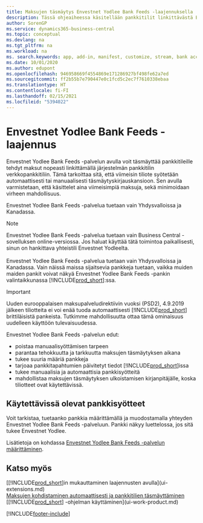 ```yaml
---
title: Maksujen täsmäytys Envestnet Yodlee Bank Feeds -laajennuksella
description: Tässä ohjeaiheessa käsitellään pankkitilit linkittävästä Envestnet Yodlee Bank Feeds -laajennuksesta, joka nopeuttaa maksujen täsmäyttämistä.
author: SorenGP
ms.service: dynamics365-business-central
ms.topic: conceptual
ms.devlang: na
ms.tgt_pltfrm: na
ms.workload: na
ms. search.keywords: app, add-in, manifest, customize, stream, bank account link
ms.date: 10/01/2020
ms.author: edupont
ms.openlocfilehash: 946958669f4554869e171286927bf498fe62a7ed
ms.sourcegitcommit: ff2b55b7e790447e0c1fcd5c2ec7f7610338ebaa
ms.translationtype: HT
ms.contentlocale: fi-FI
ms.lasthandoff: 02/15/2021
ms.locfileid: "5394022"
---
```

# <a name="the-envestnet-yodlee-bank-feeds-extension"></a>Envestnet Yodlee Bank Feeds -laajennus

Envestnet Yodlee Bank Feeds -palvelun avulla voit täsmäyttää pankkitileille tehdyt maksut nopeasti linkittämällä järjestelmän pankkitilin verkkopankkitiliin. Tämä tarkoittaa sitä, että viimeisin tiliote syötetään automaattisesti tai manuaalisesti täsmäytyskirjauskansioon. Sen avulla varmistetaan, että käsittelet aina viimeisimpiä maksuja, sekä minimoidaan virheen mahdollisuus.

Envestnet Yodlee Bank Feeds -palvelua tuetaan vain Yhdysvalloissa ja Kanadassa.

> [!NOTE]
> Envestnet Yodlee Bank Feeds -palvelua tuetaan vain Business Central -sovelluksen online-versiossa. Jos haluat käyttää tätä toimintoa paikallisesti, sinun on hankittava yhteistili Envestnet Yodleelta.<br /><br />
> Envestnet Yodlee Bank Feeds -palvelua tuetaan vain Yhdysvalloissa ja Kanadassa.
> Vain näissä maissa sijaitsevia pankkeja tuetaan, vaikka muiden maiden pankit voivat näkyä Envestnet Yodlee Bank Feeds -pankin valintaikkunassa [!INCLUDE[prod_short](includes/prod_short.md)]:ssa.

> [!IMPORTANT]
> Uuden eurooppalaisen maksupalveludirektiivin vuoksi (PSD2), 4.9.2019 jälkeen tiliotteita ei voi enää tuoda automaattisesti [!INCLUDE[prod_short](includes/prod_short.md)] brittiläisistä pankeista. Tutkimme mahdollisuutta ottaa tämä ominaisuus uudelleen käyttöön tulevaisuudessa.

Envestnet Yodlee Bank Feeds -palvelun edut:

* poistaa manuaalisyöttämisen tarpeen
* parantaa tehokkuutta ja tarkkuutta maksujen täsmäytyksen aikana
* tukee suuria määriä pankkeja
* tarjoaa pankkitapahtumien päivitetyt tiedot [!INCLUDE[prod_short](includes/prod_short.md)]issa
* tukee manuaalisia ja automaattisia pankkisyötteitä
* mahdollistaa maksujen täsmäytyksen ulkoistamisen kirjanpitäjälle, koska tiliotteet ovat käytettävissä.

## <a name="available-bank-feeds"></a>Käytettävissä olevat pankkisyötteet
Voit tarkistaa, tuetaanko pankkia määrittämällä ja muodostamalla yhteyden Envestnet Yodlee Bank Feeds -palveluun. Pankki näkyy luettelossa, jos sitä tukee Envestnet Yodlee.

Lisätietoja on kohdassa [Envestnet Yodlee Bank Feeds -palvelun määrittäminen](bank-how-setup-bank-statement-service.md).

## <a name="see-also"></a>Katso myös
[[!INCLUDE[prod_short](includes/prod_short.md)]in mukauttaminen laajennusten avulla](ui-extensions.md)    
[Maksujen kohdistaminen automaattisesti ja pankkitilien täsmäyttäminen](receivables-apply-payments-auto-reconcile-bank-accounts.md)  
[[!INCLUDE[prod_short](includes/prod_short.md)] -ohjelman käyttäminen](ui-work-product.md)


[!INCLUDE[footer-include](includes/footer-banner.md)]